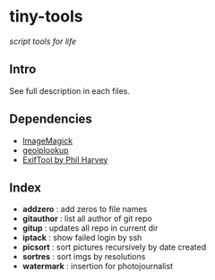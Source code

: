<!--
File          : README.md

Created       : Fri 03 Jul 2015 07:47:36
Last Modified : Sat 24 Oct 2015 16:25:33
-->


# tiny-tools #
_script tools for life_  


## Intro ##
See full description in each files.  

## Dependencies ##
*   [ImageMagick](http://www.imagemagick.org/script/index.php "a software suite to create, edit, compose, or convert bitmap images")
*   [geoiplookup](https://www.maxmind.com)
*   [ExifTool by Phil Harvey](http://www.sno.phy.queensu.ca/~phil/exiftool/)

## Index ##
*   __addzero__   : add zeros to file names
*   __gitauthor__ : list all author of git repo
*   __gitup__     : updates all repo in current dir
*   __iptack__    : show failed login by ssh
*   __picsort__   : sort pictures recursively by date created
*   __sortres__   : sort imgs by resolutions
*   __watermark__ : insertion for photojournalist
